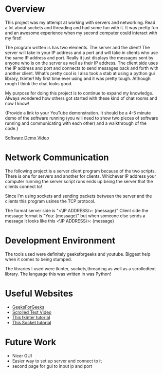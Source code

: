 # Overview

This project was my attempt at working with servers and networking. Read a lot about sockets and threading and had some fun with it. It was pretty fun and an awesome experience when my second computer could interact with my first!

The program written is has two elements. The server and the client! The server will take in your IP address and a port and will take in clients who use the same IP address and port. Really it just displays the messages sent by anyone who is on the server as well as their IP address. The client side uses the IP address and port and connects to send messages back and forth with another client. What's pretty cool is I also took a stab at using a python gui library, tkinter! My first time ever using and it was pretty tough. Although rough I think the chat looks good.

My purpose for doing this project is to continue to expand my knowledge. Always wondered how others got started with these kind of chat rooms and now I know!

{Provide a link to your YouTube demonstration.  It should be a 4-5 minute demo of the software running (you will need to show two pieces of software running and communicating with each other) and a walkthrough of the code.}

[Software Demo Video](http://youtube.link.goes.here)

# Network Communication

The following project is a server client program because of the two scripts. There is one for servers and another for clients. Whichever IP address your computer running the server script runs ends up being the server that the clients connect to!

Since I'm using sockets and sending packets between the server and the clients this program usines the TCP protocol.


The format server side is "<\IP ADDRESS/>: {message}"
Client side the message format is "You: {message}" but when someone else sends a message it looks like this <\IP ADDRESS/>: {message}

# Development Environment

The tools used were definitely geeksforgeeks and youtube. Biggest help when it comes to being stumped.

The libraries I used were tkinter, sockets,threading as well as a scrolledtext library. The language this was written in was Python!
# Useful Websites


* [GeeksForGeeks](https://www.geeksforgeeks.org/)
* [Scrolled Text Video](https://www.youtube.com/watch?v=Z2gt28vryxo&t=312s&ab_channel=Tkinter%E2%80%A4com)
* [This tkinter tutorial](https://www.youtube.com/watch?v=epDKamC-V-8&ab_channel=CoreySchafer)
* [This Socket tutorial](https://www.youtube.com/watch?v=sUzM-vIC-s4&t=3s&ab_channel=RealPython)

# Future Work

* Nicer GUI
* Easier way to set up server and connect to it
* second page for gui to input ip and port